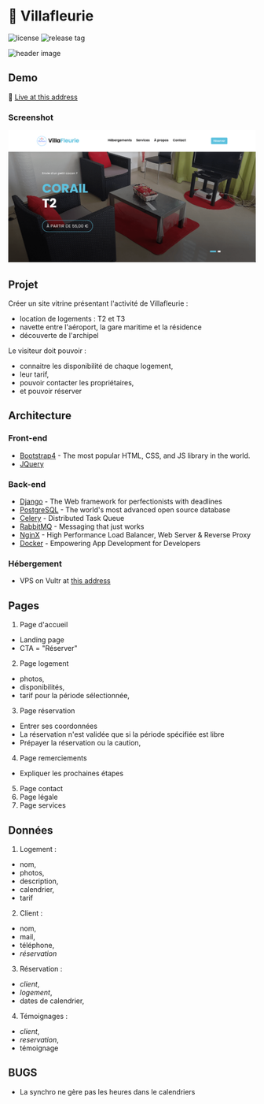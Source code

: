 # 🏡 Villafleurie

![license](https://img.shields.io/github/license/rjNemo/villafleurie?style=for-the-badge)
![release tag](https://img.shields.io/github/v/release/rjNemo/villafleurie?style=for-the-badge)

![header image](https://socialify.git.ci/rjnemo/villafleurie/image?description=1&font=Rokkitt&logo=http%3A%2F%2Fvillafleuriegp.com%2Fstatic%2Frental%2Fimg%2Fapple-touch-icon.png&owner=1&pattern=Charlie%20Brown&theme=Light)

## Demo

🚀 [Live at this address](http://villafleuriegp.com)

### Screenshot

![Screenshot](docs/vf_home.png)

## Projet

Créer un site vitrine présentant l'activité de Villafleurie :

- location de logements : T2 et T3
- navette entre l'aéroport, la gare maritime et la résidence
- découverte de l'archipel

Le visiteur doit pouvoir :

- connaitre les disponibilité de chaque logement,
- leur tarif,
- pouvoir contacter les propriétaires,
- et pouvoir réserver

## Architecture

### Front-end

- [Bootstrap4](https://getbootstrap.com/) - The most popular HTML, CSS, and JS library in the world.
- [JQuery](https://jquery.com/)

### Back-end

- [Django](https://www.djangoproject.com/) - The Web framework for perfectionists with deadlines
- [PostgreSQL](https://www.postgresql.org/) - The world's most advanced open source database
- [Celery](http://www.celeryproject.org/) - Distributed Task Queue
- [RabbitMQ](https://www.rabbitmq.com/) - Messaging that just works
- [NginX](https://www.nginx.com/) - High Performance Load Balancer, Web Server & Reverse Proxy
- [Docker](https://www.docker.com/) - Empowering App Development for Developers

### Hébergement

- VPS on Vultr at [this address](http://villafleuriegp.com)

## Pages

1. Page d'accueil

- Landing page
- CTA = "Réserver"

2. Page logement

- photos,
- disponibilités,
- tarif pour la période sélectionnée,

3. Page réservation

- Entrer ses coordonnées
- La réservation n'est validée que si la période spécifiée est libre
- Prépayer la réservation ou la caution,

4. Page remerciements

- Expliquer les prochaines étapes

5. Page contact
6. Page légale
7. Page services

## Données

1. Logement :

- nom,
- photos,
- description,
- calendrier,
- tarif

2. Client :

- nom,
- mail,
- téléphone,
- _réservation_

3. Réservation :

- _client_,
- _logement_,
- dates de calendrier,

4. Témoignages :

- _client_,
- _reservation_,
- témoignage

## BUGS

- La synchro ne gère pas les heures dans le calendriers
